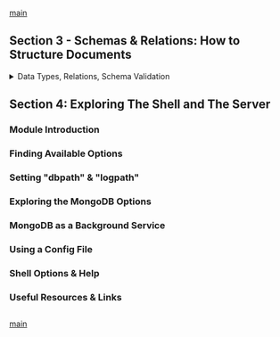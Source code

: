 <!--
// cSpell:ignore
-->

[main](README.md)

## Section 3 - Schemas & Relations: How to Structure Documents
<details>
<summary>
Data Types, Relations, Schema Validation
</summary>

when we start a project, we first decide on how our data is modeled, and what types of relations exists. we use document schemas and data types to describe the data in our documents. we also have ways to model relations between entities in the database. in addition, we will also want to validate incoming data, and make sure it fits our schema.

### Why Do We Use Schemas?

In theory, mongoDB doesn't enforce any schema, we can have any kind of documents inside a collection. documents have a unique id, but there aren't any other requirements, each document can have entirely different fields.\
However, in the real world use-cases, we would want the documents to have some common fields (a schema).

### Structuring Documents

in SQL, all tables have a schema, and all entries are structured the same way. in mongoDB, we can have complete freedom, where each entry can have a different schema. mongoDB also allows us to find a middle ground, having a structure, and also having the possibility to have extra data.

we can use the `null` value to say that a field exists, but there is no value for it.it makes the structure a bit more clear. the mongoDB approach is to omit the fields without a value.

### Data Types - An Overview

DataType | Notes | Example
---|---|---
Text | always quotes | "Max"
Boolean | true of false | true
Integer | int32 | 55
NumberLong | int64 | 1000000000
NumberDecimal | High precision | 12.99
ObjectId | automatically generated, has a timestamp | ObjectId("text")
ISODate | date | ISODate("2018-09-09")
Timestamp| date time |Timestamp(11421532)
Embedded Documents | nesting | {"a":{}}
Array | list of values| {"b":[]}

the shell always uses floats to represent numbers. this is because the shell is based on JavaScript, which doesn't have diffrent numeric types.

```sh
use companyData # switch to other DB
db.companies.insertOne({name:"Fresh Apples Inc",isStartup:true, employess: 33, funding:12345678901234567890,details:{"ceo":"Mark Super"}, tags:["super","perfect"]}, foundingDate: new Date(), insertedAt: new Timestamp())
db.companies.findOne()
```
`new Data()` and `new Timestamp()` are built in shell functions that construct the current date and time (as a timeStamp format, epoch time),

but when we look at the outcome, the value of *funding* isn't what we entered, it got truncated.

```sh
db.numbers.insertOne({a:1})
db.stats()
db.numbers.deleteMany({})
db.numbers.insertOne({a:NumberInt(1)})
db.stats()
typeof db.numbers.findOne().a
```

there are also different ways of how data is stroed in BSON, see documentation.

### How to Derive your Data Structure - Requirements

some guidelines

Guiding Question | Examples | Actions
---|---|---
"Which Data does my application need or generates?" | User Information, Product Information, Orders | Defines the Fields you'll need (and how they relate)
"Where do I need my data?" | Welcome Page, Products List Page, Orders Page | Defines your required collections + field groupings
"Which kind of Data or Information do I want to display?" | Welcome Page, Product Names, Product Page | Defines which queries you'll need
"How often do I fetch my Data?" | every page, every second, on demand | Defines whether you should optimize for easy fetching
"How often do I write or change my Data" | Orders-> often, Product Data-> rarely | Defines whether you should optimize for easy writing

MongoDb core principal is to design the structure to fit the usage, so there won't be many joins and lookup and other operations across collections.

### Understanding Relations
<details>
<summary>
One to One, One to Many, Many to Many. Nested documents vs references.
</summary>


we usually have multiple collections inside our database, the documents are usually related to one another,

- Nested/Embedded Documents
- References

an address can be stored as part of the customer data
```json
{
  "userName":"max",
  "age":25,
  "address":{
    "street": "second street",
    "city": "new York"
  }
}
```
but we can also store a reference (identifier, foreign key) in one document to a document in another collection, usually in cases where the nested data is shared across many documents. 
```json
// users
[
 {
   "userName":"A",
   "favoriteBooks":["id1",]
 },  
 {
   "userName":"B",
   "favoriteBooks":["id2","id3"]
 },
 {
   "userName":"C",
   "favoriteBooks":["id1","id3"]
 }  
  
]
// books
[
  {
  "_id":"id1",
  "name":"lord of the rings",
  "author": "tolkien",
  "publication":1820
  },
]
```
#### One To One Relations 
if we have a one to one relation, such as a patient in a hospital and a summary of their case. each patient has a unique case summary. 

as a reference
```sh
db.patients.insertOne({name:"Max", age:29, diseaseSummary:"summary-max-1"})
db.diseaseSummaries.insertOne({_id:"summary-max-1",details:["as","s"]})

db.patients.findOne({name:"Max"})
var diseaseId = db.patients.findOne({name:"Max"}).diseaseSummary
db.diseaseSummaries.findOne({_id:diseaseId})
db.patients.deleteMany({})
```
but as an embedded document, this would be a simple call
```
db.patients.insertOne({name:"Max", age:29, diseaseSummary:{details:["cold","39 celsius"]}})
db.patients.findOne({name:"Max"})
```

however, there are cases where one-to-one relations work better with references, in our example, a person has a car, one car per person, one person per car.

```sh
db.drivers.insertOne({name:"Max", age:29, car:{model:"bmw",licenseId:12345}})
db.drivers.findOne({name:"Max"})
```
but maybe we don't really care about exploring the relationship between the persons and the cars, maybe we just analyze the cars in some cases, and the drivers in other cases, but we don't really care about who drives which car in terms of analyzing. in these cases, having an embedded document just forces us to use more projection on our data and bloats our queries.\
we could store the drivers and the cars apart from one another, and use references from one to the other in the rare cases that we do care about joining the data together.

#### One To Many 

one to many - like one question with many answers, we can store references to objects in a different collection.

```sh
use support
db.questionThreads.insertOne({creator:"max",question "how does this work?",answers:["q1a1","q1a2"]})
db.answers.insertMany([{_id:"q1a1",answer:"aa"},{_id:"q1a2",answer:"ab"}])
```

alternately,we could store the answers inside the question objects. in this use case, embedding them makes sense.

```sh
use support
db.questionThreads.insertOne({creator:"max",question "how does this work?",answers:[{,answer:"aa"},{,answer:"ab"}]})
```

a different case might be the population of a city, we can store all the citizens of a city inside the city document, but that would mean storing millions of complete records inside the city object, even storing all the references(ids) can be too much. it'll be easier to have to two different collections, and query the citizens collection when needed.

we don't want to embed too much data, we remember that documents have a size limit!

#### Many To Many 

a many to many example is many customers, each buying many products. we usually do this with references, and we might even have a relationship collection, which is the SQL way to do this.

```sh
use shop
db.products.insertOne({_id:"productA"})
db.customers.insertOne({_id:"customer1"})
db.orders.insertOne({productId:"productA",customerId:"customer1"})
```
but the mongo way is to use only two collections, and store the id as a reference
```sh
db.customers.updateOne({_id:"customer1"},{$set:{orders:[{productId:"productA",quantity:3}]}})
```
or to store it as a nested objects. but this might be a source of data duplications, and update to the nested documents will also have to be replicated. this might not be relevent if future changes don't affect existing copies, but this depends on the use case.

in some cases it's better to have many-to-many relationship as a reference. imagine that we have book and authors.

this is how an embedded data will look
```sh
use bookRegistry
db.books.insertOne({name: "my book", authors:[{name:"max", dob:"2000-01-13"},{name:"bob",dob:"1995-04-15"} ]})
db.books.find().pretty()
db.authors.insertMany([{name:"max", dob:"2000-01-13",address:{}},{name:"box",address:{},role:"editor",dob:"1995-04-15"}])
```

having a snapshot of the data is ok when the data isn't meant to change, but if we want the data to always be up to date, we would need to update all documents. this is worse if we have a high frequency of updates.

so the better approach is to use references. we might need to run some join commands, but it will be more efficient and have less errors than the nested documents approach.

```sh
use bookRegistry
db.books.insertOne({name: "my book", authors:["id1","id2" ]})
db.books.find().pretty()
db.authors.insertMany([{_id:"id1",name:"max", dob:"2000-01-13",address:{}},{_id:"id2",name:"box",address:{},role:"editor",dob:"1995-04-15"}])
```
#### Summarizing Relations

the correct relation depends on the type of data, the frequency of the updates, and the common use case

>**Nested/Embedded Documents**
>- Group data together locally.
>- Great for data that belongs together and is not really overlapping with other data.
>- Avoid super deep nesting (100+ levels) or extremely long arrays (16mb size limit per document).
>**References**
>- Split data across collections.
>- Great for related but shared data, as well as for data which is used in relations and standalone.
>- Allow you to overcome nesting and size limits (by creating new documents).

</details>

### Using `lookUp()` for Merging Reference Relations

when we have a relation that uses references, we can join the documents together by using the `$lookup` operator. it allows us to merge documents in one command.

```sh
db.customers.aggregate([$lookup:{
  from: "books",
  localField: "favBooks",
  foreignField: "_id",
  as: "favBookData"
}])
```
we need four values, which are passed as a document.

- *from* - which collection to relate to
- *localField* - how the value is called in the current document
- *foreignField* - how the value is called in the related documents
- *as* - the name of the new field which will be displayed
with our previous command.

```sh
db.books.aggregate([$lookup:{
  from:"authors", 
  localField:"authors",
  foreignField:"_id",
  as:"creators"
}])
```
### Example Exercise

we will start with an example project.

we have a user

users can:
- create Post
- edit post
- delete posts
- delete posts
- fetch post (single)
- comment on a post

the user will communicate with an app server, which holds the code itself, as well as the mongoDB driver, which connects to the MongoDB server, and eventually, the Database.

the data entities, and which data do they have
1. users
   1. _id
   2. name
   3. age
   4. email
2. posts
   1. _id
   2. title
   3. text
   4. tags
3. comments
   1. _id
   2. text

we also define the relationships.

- a user can create and delete posts
- a user can comment on a post
- a post has multiple comments, each belonging to different user.


we could model this as one collection, everthing is under the posts.
```json
// posts
{
  "creator":{}, //user
  "title":"",
  "tags":[],
  "text":"",
  "comments":
  [
    {
      "user":{},
      "text":"" //comment text

    }
  ]
}
```

in some sense, this is okay, nesting the comments seems right, as comments belong to a post, and are usually very tightly coupled with a post. but nesting the user might not be the smart idea. each user has many posts (and comments), so nesting the users inside the posts and comments might not be efficient.\
it's probably better to have a users collection and posts collections, but not a comments collection.

```sh
use blog
db.users.insertMany([{_id:"user1",name:"max",email:"a@b.com"},
{_id:"user2",name:"bob",email:"b@a.com"}])
db.posts.insertOne({title:"my post",text:"first post", tags:["a","b","c"]}, creator: "user1", comments:
[
  {text:"First!", author:"user2"},
  {text:"spam!", author:"user1",edits:4}
])
db.posts.findOne()
```

### Understanding Schema Validation

mongodb is flexable,we can have different documents and structures in the same collection. but sometimes we want to set the schema in place. we want to make sure all documents folllow a certain form, having data with a certain name and of certain type.

using schema validation, we can control what kind of documents exist inside the collection, so we have a tighter control over it. if a document doesn't fit the schema, it can't be added.

- Validation level - "Which documents get validated"
  - strict - All inserts and updates
  - moderate - All inserts and update to correct documents.
- Validation Action - "What happens if validation fails"
  - error - throw error and deny insert/update
  - warn - log warning but proceed

### Adding Collection Document Validation

using the posts example.

we can add a schema when we create a collection explicitly, we pass a document, which one of its' key is a **validator**.

```sh
db.posts.drop()
dp.createCollection("posts",{validator: {$jsonSchema:{
  bsonType:"object",
  required:[] ,
  properties:{}
}
}})
```

we can put this in a javascript file instead, to make it easier to read and understand

```js
dp.createCollection("posts",{validator: {$jsonSchema:{
  bsonType:"object",
  required:["title","text","creator","comments"],
  properties:
  {
    title: {
      bsonType: "string",
      description: "must be a string type and is required"
    },
    text: {
      bsonType: "string",
      description: "must be a string type and is required"
    },
    creator: {
      bsonType: "objectId",
      description: "must be an objectId type and is required"
    },
    comments: {
      bsonType: "array",
      descrption: "must be an array"
      required:['text','author'],
      items: {
        bsonType: "object",
        properties:
        {
          text: {
            bsonType:"string"
          },
          author:{
            bsonType: "objectid"
          }
        }
      }
    }

  } 
}
}})
```

now if we try to add document which doesn't match the schema, we will get an error

### Changing the Validation Action

when we have an existing database, we don't want to drop and recreate it, so we can modify it instead,
```sh
db.runCommand({colMod:"posts",validator:{}},validationLevel:"warn"})
```
### Wrap Up

What do we consider?
> - in which format will you fetch your Data?
> - How often will you fetch and change your data?
> - how much data will you save (and how big is it)?
> - how is your data related?
> - will duplicates hurt you (=> many updates)?
> - will you hit data storage limits?
>
> Modelling Schemas
> - Schemas should be modelled based on your application needs
> - important factors are: read and write frequency, relations, amount (and size) of data.
> 
> Modelling  Relations
> - Two options: embedded document or references.
> - Use embedded documents if you got one-to-oe or one-to-many relationships and no app or data size reason to split.
> - Use references if data amount/size or applications needs require it. or for many-to-many relations.
> - Exceptions are always possible. Keep your app requirement in mind.
> 
> Schema Validation
> - You can define rules to validate inserts and updates before writing to the database.
> - Choose your validation level and action based on your application requirements

</details>

## Section 4: Exploring The Shell and The Server
<!-- <details> -->
<summary>

</summary>

### Module Introduction

### Finding Available Options

### Setting "dbpath" & "logpath"

### Exploring the MongoDB Options

### MongoDB as a Background Service

### Using a Config File

### Shell Options & Help

### Useful Resources & Links


</details>


##

[main](README.md)


